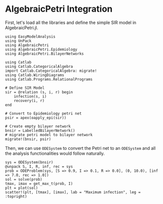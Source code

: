 # AlgebraicPetri Integration

First, let's load all the libraries and define the simple SIR model in
AlgebraicPetri.jl.
```@example sir_petri
using EasyModelAnalysis
using UnPack
using AlgebraicPetri
using AlgebraicPetri.Epidemiology
using AlgebraicPetri.BilayerNetworks

using Catlab
using Catlab.CategoricalAlgebra
import Catlab.CategoricalAlgebra: migrate!
using Catlab.WiringDiagrams
using Catlab.Programs.RelationalPrograms

# Define SIR Model
sir = @relation (s, i, r) begin
    infection(s, i)
    recovery(i, r)
end

# Convert to Epidemiology petri net
psir = apex(oapply_epi(sir))

# Create empty bilayer network
bnsir = LabelledBilayerNetwork()
# migrate petri model to bilayer network
migrate!(bnsir, psir)
```

Then, we can use `ODESystem` to convert the Petri net to an `ODESystem` and all
the analysis functionalities would follow naturally.
```@example sir_petri
sys = ODESystem(bnsir)
@unpack S, I, R, inf, rec = sys
prob = ODEProblem(sys, [S => 0.9, I => 0.1, R => 0.0], (0, 10.0), [inf => 7.0, rec => 1.0])
sol = solve(prob)
tmax, imax = get_max_t(prob, I)
plt = plot(sol)
scatter!(plt, [tmax], [imax], lab = "Maximum infection", leg = :topright)
```
